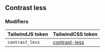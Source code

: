 ## Contrast less


### Modifiers

| TailwindJS token | TailwindCSS token |
| ----- | ----- |
| `contrast_less` | [contrast-less](https://tailwindcss.com/docs/hover-focus-and-other-states#prefers-contrast) |